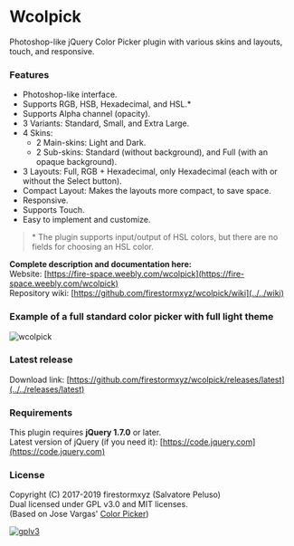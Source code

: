 # Wcolpick
Photoshop-like jQuery Color Picker plugin with various skins and layouts, touch, and responsive.  

### Features
* Photoshop-like interface.  
* Supports RGB, HSB, Hexadecimal, and HSL.*  
* Supports Alpha channel (opacity).  
* 3 Variants: Standard, Small, and Extra Large.  
* 4 Skins:  
  * 2 Main-skins: Light and Dark.  
  * 2 Sub-skins: Standard (without background), and Full (with an opaque background).  
* 3 Layouts: Full, RGB + Hexadecimal, only Hexadecimal (each with or without the Select button).  
* Compact Layout: Makes the layouts more compact, to save space.  
* Responsive.  
* Supports Touch.  
* Easy to implement and customize.  

> \* The plugin supports input/output of HSL colors, but there are no fields for choosing an HSL color.  

**Complete description and documentation here:**  
Website: [https://fire-space.weebly.com/wcolpick](https://fire-space.weebly.com/wcolpick)  
Repository wiki: [https://github.com/firestormxyz/wcolpick/wiki](../../wiki)

### Example of a full standard color picker with full light theme
![wcolpick](https://cdn.jsdelivr.net/gh/firestormxyz/files@25/images/wcp-full.png "Wcolpick")  

### Latest release
Download link: [https://github.com/firestormxyz/wcolpick/releases/latest](../../releases/latest)  

### Requirements
This plugin requires **jQuery 1.7.0** or later.  
Latest version of jQuery (if you need it): [https://code.jquery.com](https://code.jquery.com)  


### License
Copyright (C) 2017-2019  firestormxyz (Salvatore Peluso)  
Dual licensed under GPL v3.0 and MIT licenses.  
(Based on Jose Vargas' [Color Picker](https://github.com/josedvq/colpick-jQuery-Color-Picker))  

[![gplv3](https://www.gnu.org/graphics/gplv3-88x31.png "Licensed under GPL v3.0")](/LICENSE)
